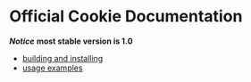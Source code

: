 
# Official Cookie Documentation #

***Notice*** **most stable version is 1.0**

- [building and installing](https://github.com/PyDever/python-argument-parser/blob/master/docs/install.md)
- [usage examples](https://github.com/PyDever/python-argument-parser/blob/master/docs/usage.md)
